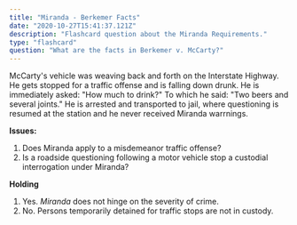 ```yaml
---
title: "Miranda - Berkemer Facts"
date: "2020-10-27T15:41:37.121Z"
description: "Flashcard question about the Miranda Requirements."
type: "flashcard"
question: "What are the facts in Berkemer v. McCarty?"
---
```


McCarty's vehicle was weaving back and forth on the Interstate Highway. He gets stopped for a traffic offense and is falling down drunk. He is immediately asked: "How much to drink?" To which he said: "Two beers and several joints." He is arrested and transported to jail, where questioning is resumed at the station and he never received Miranda warrnings.

<b>Issues:</b>

1. Does Miranda apply to a misdemeanor traffic offense?
2. Is a roadside questioning following a motor vehicle stop a custodial interrogation under Miranda?

<b>Holding</b>

1. Yes. <i>Miranda</i> does not hinge on the severity of crime.
2. No. Persons temporarily detained for traffic stops are not in custody.
